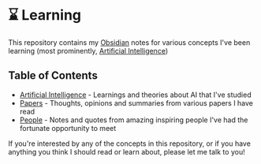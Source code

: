 # ⌛ Learning
This repository contains my [Obsidian](https://obsidian.md/) notes for various concepts I've been learning (most prominently, [Artificial Intelligence](https://github.com/kevinjosethomas/learning))

## Table of Contents
- [Artificial Intelligence](https://github.com/kevinjosethomas/learning/tree/main/Artificial%20Intelligence) - Learnings and theories about AI that I've studied 
- [Papers](https://github.com/kevinjosethomas/learning/tree/main/Papers) - Thoughts, opinions and summaries from various papers I have read
- [People](https://github.com/kevinjosethomas/learning/tree/main/People) - Notes and quotes from amazing inspiring people I've had the fortunate opportunity to meet

If you're interested by any of the concepts in this repository, or if you have anything you think I should read or learn about, please let me talk to you! 
